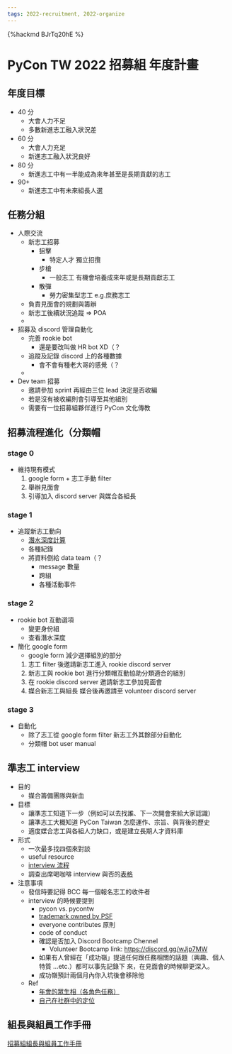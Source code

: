 ```yaml
---
tags: 2022-recruitment, 2022-organize
---
```


{%hackmd BJrTq20hE %}

# PyCon TW 2022 招募組 年度計畫

## 年度目標
- 40 分
    - 大會人力不足
    - 多數新進志工融入狀況差
- 60 分
    - 大會人力充足
    - 新進志工融入狀況良好
- 80 分
    - 新進志工中有一半能成為來年甚至是長期貢獻的志工
- 90+
    - 新進志工中有未來組長人選

## 任務分組

- 人際交流
    - 新志工招募
        - 狙擊
            - 特定人才 獨立招攬
        - 步槍
            - 一般志工 有機會培養成來年或是長期貢獻志工
        - 散彈
            - 勞力密集型志工 e.g.庶務志工
    - 負責見面會的規劃與籌辦
    - 新志工後續狀況追蹤 => POA
    - 
- 招募及 discord 管理自動化
    - 完善 rookie bot
        - 還是要改叫做 HR bot XD（？
    - 追蹤及記錄 discord 上的各種數據
        - 會不會有種老大哥的感覺（？
    - 
- Dev team 招募
    - 邀請參加 sprint 再經由三位 lead 決定是否收編
    - 若是沒有被收編則會引導至其他組別
    - 需要有一位招募組夥伴進行 PyCon 文化傳教

## 招募流程進化（分類帽

### stage 0
- 維持現有模式
    1. google form + 志工手動 filter
    2. 舉辦見面會
    3. 引導加入 discord server 與媒合各組長

### stage 1
- 追蹤新志工動向
    - [潛水深度計算](https://github.com/pycontw/pycontw-rookie-bot/issues/1)
    - 各種紀錄
    - 將資料倒給 data team（？
        - message 數量
        - 跨組
        - 各種活動事件

### stage 2
- rookie bot 互動選項
    - 變更身份組
    - 查看潛水深度
- 簡化 google form
    - google form 減少選擇組別的部分
    1. 志工 filter 後邀請新志工進入 rookie discord server
    2. 新志工與 rookie bot 進行分類帽互動協助分類適合的組別
    3. 在 rookie discord server 邀請新志工參加見面會
    4. 媒合新志工與組長 媒合後再邀請至 volunteer discord server

### stage 3
- 自動化
    - 除了志工從 google form filter 新志工外其餘部分自動化
    - 分類帽 bot user manual


## 準志工 interview

- 目的
    - 媒合籌備團隊與新血
- 目標
    - 讓準志工知道下一步（例如可以去找誰、下一次開會來給大家認識）
    - 讓準志工大概知道 PyCon Taiwan 怎麼運作、宗旨、與背後的歷史
    - 適度媒合志工與各組人力缺口，或是建立長期人才資料庫
- 形式
    - 一次最多找四個來對談
    - useful resource
    - [interview 流程](/SZBwkiviTe2l2EfSMSIwvQ)
    - 調查出席喝咖啡 interview 與否的[表格](https://forms.gle/wuovt1p6njVmbW8cA)
- 注意事項
    - 發信時要記得 BCC 每一個報名志工的收件者
    - interview 的時候要提到
        - pycon vs. pycontw
        - [trademark owned by PSF](https://www.python.org/psf/trademarks/pycon/)
        - everyone contributes 原則
        - code of conduct
        - 確認是否加入 Discord Bootcamp Chennel
            - Volunteer Bootcamp link: https://discord.gg/wJjp7MW
        - 如果有人曾經在「成功嶺」提過任何跟任務相關的話題（興趣、個人特質 ...etc.）都可以事先記錄下 來，在見面會的時候聊更深入。
        - 成功嶺預計兩個月內你入坑後會移除他
    - Ref
        - [年會的眾生相（各角色任務）](https://docs.google.com/document/d/1DyQP7P7cD7qp3Xa9uTEVyZsWxpQSxvEVcQvnphdC9mw/edit)
        - [自己在社群中的定位](https://tai271828.netlify.app/community-volunteer-01-motivation.html)


## 組長與組員工作手冊
[招募組組長與組員工作手冊](/Gq3kco_QS8muGV1EkXPCXg)

